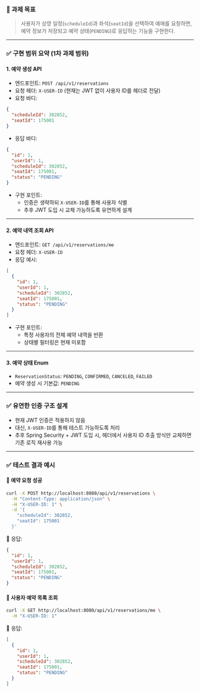 ### 🎯 과제 목표
> 사용자가 상영 일정(`scheduleId`)과 좌석(`seatId`)을 선택하여 예매를 요청하면, 예약 정보가 저장되고 예약 상태(`PENDING`)로 응답하는 기능을 구현한다.

---

### ✅ 구현 범위 요약 (1차 과제 범위)

#### 1. **예약 생성 API**
- 엔드포인트: `POST /api/v1/reservations`
- 요청 헤더: `X-USER-ID` (현재는 JWT 없이 사용자 ID를 헤더로 전달)
- 요청 바디:
```json
{
  "scheduleId": 302852,
  "seatId": 175001
}
```
- 응답 바디:
```json
{
  "id": 1,
  "userId": 1,
  "scheduleId": 302852,
  "seatId": 175001,
  "status": "PENDING"
}
```

- 구현 포인트:
    - 인증은 생략하되 `X-USER-ID`를 통해 사용자 식별
    - 추후 JWT 도입 시 교체 가능하도록 유연하게 설계

---

#### 2. **예약 내역 조회 API**
- 엔드포인트: `GET /api/v1/reservations/me`
- 요청 헤더: `X-USER-ID`
- 응답 예시:
```json
[
  {
    "id": 1,
    "userId": 1,
    "scheduleId": 302852,
    "seatId": 175001,
    "status": "PENDING"
  }
]
```

- 구현 포인트:
    - 특정 사용자의 전체 예약 내역을 반환
    - 상태별 필터링은 현재 미포함

---

#### 3. **예약 상태 Enum**
- `ReservationStatus`: `PENDING`, `CONFIRMED`, `CANCELED`, `FAILED`
- 예약 생성 시 기본값: `PENDING`

---

### ✅ 유연한 인증 구조 설계

- 현재 JWT 인증은 적용하지 않음
- 대신, `X-USER-ID`를 통해 테스트 가능하도록 처리
- 추후 Spring Security + JWT 도입 시, 헤더에서 사용자 ID 추출 방식만 교체하면 기존 로직 재사용 가능

---

### ✅ 테스트 결과 예시

#### 📌 예약 요청 성공

```bash
curl -X POST http://localhost:8080/api/v1/reservations \
  -H "Content-Type: application/json" \
  -H "X-USER-ID: 1" \
  -d '{
    "scheduleId": 302852,
    "seatId": 175001
  }'
```

📎 응답:
```json
{
  "id": 1,
  "userId": 1,
  "scheduleId": 302852,
  "seatId": 175001,
  "status": "PENDING"
}
```

#### 📌 사용자 예약 목록 조회

```bash
curl -X GET http://localhost:8080/api/v1/reservations/me \
  -H "X-USER-ID: 1"
```

📎 응답:
```json
[
  {
    "id": 1,
    "userId": 1,
    "scheduleId": 302852,
    "seatId": 175001,
    "status": "PENDING"
  }
]
```
